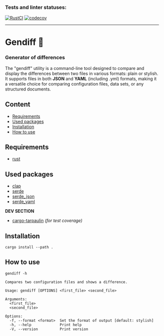 ### Tests and linter statuses:
[![RustCI](https://github.com/WeedRap/gendiff/actions/workflows/rustci.yml/badge.svg)](https://github.com/WeedRap/gendiff/actions/workflows/rustci.yml)
[![codecov](https://codecov.io/gh/WeedRap/gendiff/graph/badge.svg?token=1G3H6cxnt0)](https://codecov.io/gh/WeedRap/gendiff)
_____

# Gendiff 🟰 
### Generator of differences
The "gendiff" utility is a command-line tool designed to compare and display the differences between two files in various formats: plain or stylish. It supports files in both **JSON** and **YAML** (including .yml) formats, making it a versatile choice for comparing configuration files, data sets, or any structured documents.


## Content
- [Requirements](#requirements)
- [Used packages](#used-packages)
- [Installation](#installation)
- [How to use](#how-to-use)

## Requirements
- [rust](https://www.rust-lang.org/tools/install)

## Used packages
- [clap](https://crates.io/crates/clap)
- [serde](https://crates.io/crates/serde)
- [serde_json](https://crates.io/crates/serde_json)
- [serde_yaml](https://crates.io/crates/serde_yaml)

**DEV SECTION**
- [cargo-tarpaulin](https://crates.io/crates/cargo-tarpaulin) _(for test coverage)_

## Installation
```shell
cargo install --path .
```

## How to use
```shell
gendiff -h

Compares two configuration files and shows a difference.

Usage: gendiff [OPTIONS] <first_file> <second_file>

Arguments:
  <first_file>   
  <second_file>  

Options:
  -f, --format <format>  Set the format of output [default: stylish]
  -h, --help             Print help
  -V, --version          Print version
```
